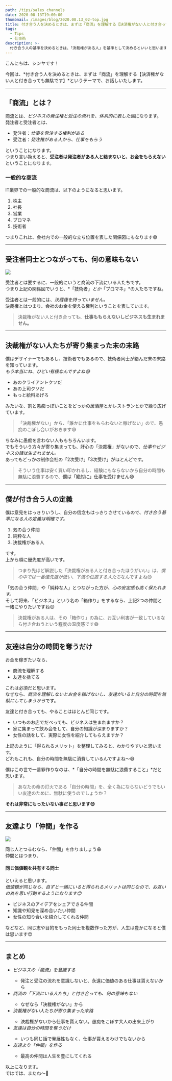 ```yaml
---
path: /tips/sales_channels
date: 2020-08-13T19:00:00
thumbnail: /images/blog/2020.08.13_02-top.jpg
title: 付き合う人を決めるときは、まずは「商流」を理解する【決済権がない人と付き合っても無駄です】
tags:
  - Tips
  - 仕事術
description: >-
  付き合う人の基準を決めるときは、「決裁権がある人」を基準として決めるといいと思います。では、誰が決裁権があるのかを理解するには、具体的な「商流」を意識して考えると良いと思います。
---
```


こんにちは、シンヤです！

今回は、*付き合う人を決めるときは、まずは「商流」を理解する【決済権がない人と付き合っても無駄です】*というテーマで、お話しいたします。

---

## 「商流」とは？

商流とは、*ビジネスの発注権と受注の流れを、体系的に表した図*になります。  
発注者と受注者とは、

- 発注者：*仕事を発注する権利がある*
- 受注者：*発注権がある人から、仕事をもらう*

ということになります。  
つまり言い換えると、**受注者は発注者がある人と絡まないと、お金をもらえない**ということになります。

### 一般的な商流

IT業界での一般的な商流は、以下のようになると思います。

1. 株主
2. 社長
3. 営業
4. プロマネ
5. 技術者

つまりこれは、会社内での一般的な立ち位置を表した関係図にもなります😅

---

## 受注者同士とつながっても、何の意味もない

![](/images/blog/2020.08.13_02-01.jpg)

受注者とは要するに、一般的にいうと商流の下流にいる人たちです。  
つまり上記の関係図でいうと、*「技術者」*とか*「プロマネ」*の人たちですね。

受注者とは一般的には、*決裁権を持っていません。*  
決裁権とはつまり、会社のお金を使える権利ということを表しています。  

> 決裁権がない人と付き合っても、**仕事ももらえないしビジネスも生まれません。**


---

## 決裁権がない人たちが寄り集まった末の末路

僕はデザイナーでもあるし、技術者でもあるので、技術者同士が絡んだ末の末路を知っています。  
*もう本当にね、ひどい有様なんですよね😅*

- あのクライアントクソだ
- あの上司クソだ
- もっと給料あげろ

みたいな、割と愚痴っぽいことをどっかの居酒屋とかレストランとかで繰り広げています。  

> 「決裁権がない」から、「誰かに仕事をもらわないと稼げない」ので、愚痴のこぼし合いがおきます😅

ちなみに愚痴を言わない人ももちろんいます。  
でもそういう方々が寄り集まっても、肝心の「決裁権」がないので、*仕事やビジネスの話は生まれません。*  
あってもどっかの制作会社の「2次受け」「3次受け」がほとんどです。

> そういう仕事は安く買い叩かれるし、経験にもならないから自分の時間も無駄に浪費するので、**僕は「絶対に」仕事を受けません😅**

---

## 僕が付き合う人の定義

僕は意見をはっきりいうし、自分の信念もはっきりさせているので、*付き合う基準になる人の定義は明確です。*

1. 気の合う仲間
2. 純粋な人
3. 決裁権がある人

です。  
上から順に優先度が高いです。  

> つまり先ほど解説した「決裁権がある人と付き合ったほうがいい」は、*僕の中では一番優先度が低い、下流の位置する人たち*なんですよね😊

「気の合う仲間」や「純粋な人」とつながった方が、*心の安定感も高く保たれます。*  
そして将来、「ビジネス」という名の「箱作り」をするなら、上記2つの仲間と一緒にやりたいですね😊  

> 決裁権がある人は、その「箱作り」の為に、お互い利害が一致しているなら付き合おうという程度の温度感です😅

---

## 友達は自分の時間を奪うだけ

お金を稼ぎたいなら、

- 商流を理解する
- 友達を捨てる

これは必須だと思います。  
なぜなら、*商流を理解しないとお金を稼げないし、友達がいると自分の時間を無駄にしてしまうから*です。  

友達と付き合っても、やることはほとんど同じです。  

- いつものお店でだべっても、ビジネスは生まれますか？
- 家に集まって飲み会をして、自分の知識が深まりますか？
- 女性の話をして、実際に女性を紹介してもらえますか？

上記のように「得られるメリット」を整理してみると、わかりやすいと思います。  
どれもこれも、自分の時間を無駄に消費しているんですよね〜😅

僕はこの世で一番罪作りなのは、*「自分の時間を無駄に浪費すること」*だと思います。  

> あなたの命の灯火である「自分の時間」を、全く為にならないどうでもいい友達のために、無駄に使うのでしょうか？  

**それは非常にもったいない事だと思います😊**

---

## 友達より「仲間」を作る

![](/images/blog/2020.08.13_02-02.jpg)

同じ人とつるむなら、「仲間」を作りましょう😆  
仲間とはつまり、

#### 同じ価値観を共有する同士

といえると思います。  
*価値観が同じなら、自ずと一緒にいると得られるメリットは同じなので、お互いの為を思い行動するようになります😊*

- ビジネスのアイデアをシェアできる仲間
- 知識や知見を深め合いたい仲間
- 女性の知り合いを紹介してくれる仲間

などなど、同じ志や目的をもった同士を複数作った方が、人生は豊かになると僕は思います😊

---

## まとめ

<ul class="u-pa-reset u-pa-24 u-pt-16 u-pb-16 u-list-none">
  <li><em>ビジネスの「商流」を意識する</em></li>
  <ul class="u-bg-reset u-m-reset u-mb-24 u-pa-reset u-list-none">
    <li class="u-list-arrow">発注と受注の流れを意識しないと、永遠に価値のある仕事は貰えないから</li>
  </ul>
  <li><em>商流の「下流にいる人たち」と付き合っても、何の意味もない</em></li>
  <ul class="u-bg-reset u-m-reset u-mb-24 u-pa-reset u-list-none">
    <li class="u-list-arrow">なぜなら「決裁権がない」から</li>
  </ul>
  <li><em>決裁権がない人たちが寄り集まった末路</em></li>
  <ul class="u-bg-reset u-m-reset u-mb-24 u-pa-reset u-list-none">
    <li class="u-list-arrow">決裁権がないから仕事を貰えない。愚痴をこぼす大人の出来上がり</li>
  </ul>
  <li><em>友達は自分の時間を奪うだけ</em></li>
  <ul class="u-bg-reset u-m-reset u-mb-24 u-pa-reset u-list-none">
    <li class="u-list-arrow">いつも同じ話で発展性もなく、仕事が貰えるわけでもないから</li>
  </ul>
  <li><em>友達より「仲間」を作る</em></li>
  <ul class="u-bg-reset u-m-reset u-pa-reset u-list-none">
    <li class="u-list-arrow">最高の仲間は人生を豊にしてくれる</li>
  </ul>
</ul>

以上になります。  
ではでは、またね〜🤗
